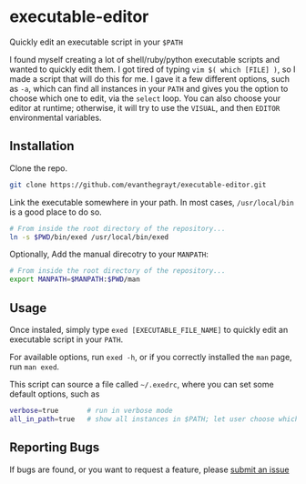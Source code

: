 # executable-editor
Quickly edit an executable script in your `$PATH`

I found myself creating a lot of shell/ruby/python executable scripts and wanted
to quickly edit them. I got tired of typing `vim $( which [FILE] )`, so I made a
script that will do this for me. I gave it a few different options, such as
`-a`, which can find all instances in your `PATH` and gives you the option to
choose which one to edit, via the `select` loop. You can also choose your editor
at runtime; otherwise, it will try to use the `VISUAL`, and then `EDITOR`
environmental variables.

## Installation
Clone the repo.
```bash
git clone https://github.com/evanthegrayt/executable-editor.git
```
Link the executable somewhere in your path. In most cases, `/usr/local/bin` is
a good place to do so.
```sh
# From inside the root directory of the repository...
ln -s $PWD/bin/exed /usr/local/bin/exed
```
Optionally, Add the manual direcotry to your `MANPATH`:
```bash
# From inside the root directory of the repository...
export MANPATH=$MANPATH:$PWD/man
```

## Usage
Once instaled, simply type `exed [EXECUTABLE_FILE_NAME]` to quickly edit an
executable script in your `PATH`.

For available options, run `exed -h`, or if you correctly installed the `man`
page, run `man exed`.

This script can source a file called `~/.exedrc`, where you can set some default
options, such as
```bash
verbose=true       # run in verbose mode
all_in_path=true   # show all instances in $PATH; let user choose which to edit
```
## Reporting Bugs
If bugs are found, or you want to request a feature, please [submit an
issue](https://github.com/evanthegrayt/exed/issues/new)

